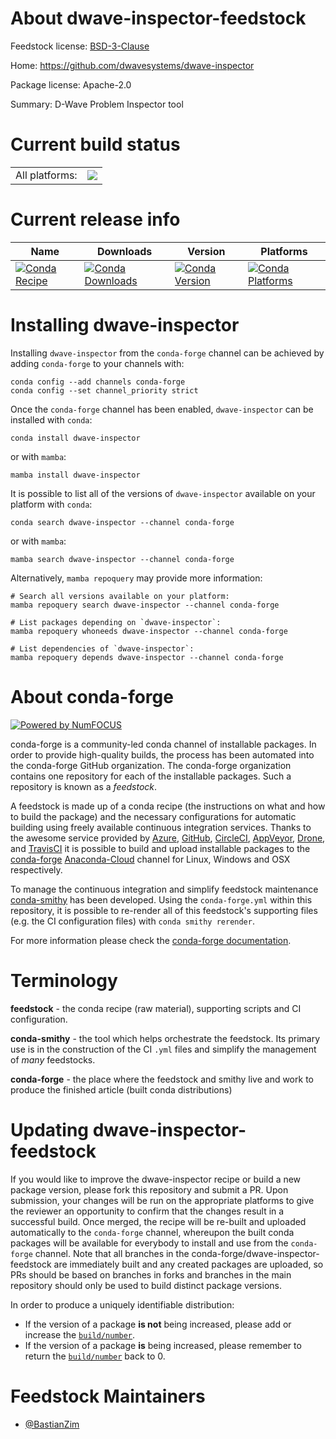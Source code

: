 About dwave-inspector-feedstock
===============================

Feedstock license: [BSD-3-Clause](https://github.com/conda-forge/dwave-inspector-feedstock/blob/main/LICENSE.txt)

Home: https://github.com/dwavesystems/dwave-inspector

Package license: Apache-2.0

Summary: D-Wave Problem Inspector tool

Current build status
====================


<table><tr><td>All platforms:</td>
    <td>
      <a href="https://dev.azure.com/conda-forge/feedstock-builds/_build/latest?definitionId=15858&branchName=main">
        <img src="https://dev.azure.com/conda-forge/feedstock-builds/_apis/build/status/dwave-inspector-feedstock?branchName=main">
      </a>
    </td>
  </tr>
</table>

Current release info
====================

| Name | Downloads | Version | Platforms |
| --- | --- | --- | --- |
| [![Conda Recipe](https://img.shields.io/badge/recipe-dwave--inspector-green.svg)](https://anaconda.org/conda-forge/dwave-inspector) | [![Conda Downloads](https://img.shields.io/conda/dn/conda-forge/dwave-inspector.svg)](https://anaconda.org/conda-forge/dwave-inspector) | [![Conda Version](https://img.shields.io/conda/vn/conda-forge/dwave-inspector.svg)](https://anaconda.org/conda-forge/dwave-inspector) | [![Conda Platforms](https://img.shields.io/conda/pn/conda-forge/dwave-inspector.svg)](https://anaconda.org/conda-forge/dwave-inspector) |

Installing dwave-inspector
==========================

Installing `dwave-inspector` from the `conda-forge` channel can be achieved by adding `conda-forge` to your channels with:

```
conda config --add channels conda-forge
conda config --set channel_priority strict
```

Once the `conda-forge` channel has been enabled, `dwave-inspector` can be installed with `conda`:

```
conda install dwave-inspector
```

or with `mamba`:

```
mamba install dwave-inspector
```

It is possible to list all of the versions of `dwave-inspector` available on your platform with `conda`:

```
conda search dwave-inspector --channel conda-forge
```

or with `mamba`:

```
mamba search dwave-inspector --channel conda-forge
```

Alternatively, `mamba repoquery` may provide more information:

```
# Search all versions available on your platform:
mamba repoquery search dwave-inspector --channel conda-forge

# List packages depending on `dwave-inspector`:
mamba repoquery whoneeds dwave-inspector --channel conda-forge

# List dependencies of `dwave-inspector`:
mamba repoquery depends dwave-inspector --channel conda-forge
```


About conda-forge
=================

[![Powered by
NumFOCUS](https://img.shields.io/badge/powered%20by-NumFOCUS-orange.svg?style=flat&colorA=E1523D&colorB=007D8A)](https://numfocus.org)

conda-forge is a community-led conda channel of installable packages.
In order to provide high-quality builds, the process has been automated into the
conda-forge GitHub organization. The conda-forge organization contains one repository
for each of the installable packages. Such a repository is known as a *feedstock*.

A feedstock is made up of a conda recipe (the instructions on what and how to build
the package) and the necessary configurations for automatic building using freely
available continuous integration services. Thanks to the awesome service provided by
[Azure](https://azure.microsoft.com/en-us/services/devops/), [GitHub](https://github.com/),
[CircleCI](https://circleci.com/), [AppVeyor](https://www.appveyor.com/),
[Drone](https://cloud.drone.io/welcome), and [TravisCI](https://travis-ci.com/)
it is possible to build and upload installable packages to the
[conda-forge](https://anaconda.org/conda-forge) [Anaconda-Cloud](https://anaconda.org/)
channel for Linux, Windows and OSX respectively.

To manage the continuous integration and simplify feedstock maintenance
[conda-smithy](https://github.com/conda-forge/conda-smithy) has been developed.
Using the ``conda-forge.yml`` within this repository, it is possible to re-render all of
this feedstock's supporting files (e.g. the CI configuration files) with ``conda smithy rerender``.

For more information please check the [conda-forge documentation](https://conda-forge.org/docs/).

Terminology
===========

**feedstock** - the conda recipe (raw material), supporting scripts and CI configuration.

**conda-smithy** - the tool which helps orchestrate the feedstock.
                   Its primary use is in the construction of the CI ``.yml`` files
                   and simplify the management of *many* feedstocks.

**conda-forge** - the place where the feedstock and smithy live and work to
                  produce the finished article (built conda distributions)


Updating dwave-inspector-feedstock
==================================

If you would like to improve the dwave-inspector recipe or build a new
package version, please fork this repository and submit a PR. Upon submission,
your changes will be run on the appropriate platforms to give the reviewer an
opportunity to confirm that the changes result in a successful build. Once
merged, the recipe will be re-built and uploaded automatically to the
`conda-forge` channel, whereupon the built conda packages will be available for
everybody to install and use from the `conda-forge` channel.
Note that all branches in the conda-forge/dwave-inspector-feedstock are
immediately built and any created packages are uploaded, so PRs should be based
on branches in forks and branches in the main repository should only be used to
build distinct package versions.

In order to produce a uniquely identifiable distribution:
 * If the version of a package **is not** being increased, please add or increase
   the [``build/number``](https://docs.conda.io/projects/conda-build/en/latest/resources/define-metadata.html#build-number-and-string).
 * If the version of a package **is** being increased, please remember to return
   the [``build/number``](https://docs.conda.io/projects/conda-build/en/latest/resources/define-metadata.html#build-number-and-string)
   back to 0.

Feedstock Maintainers
=====================

* [@BastianZim](https://github.com/BastianZim/)

